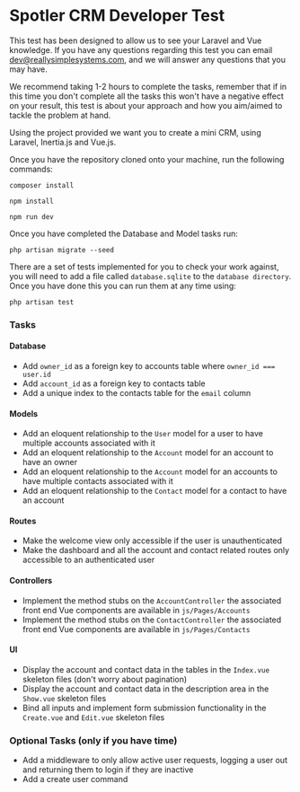 # Spotler CRM Developer Test

This test has been designed to allow us to see your Laravel and Vue knowledge.
If you have any questions regarding this test you can email dev@reallysimplesystems.com, and we will answer any questions that you may have.

We recommend taking 1-2 hours to complete the tasks, remember that if in this time you don't complete all the tasks this won't have a negative effect on your result, this test is about your approach and how you aim/aimed to tackle the problem at hand.

Using the project provided we want you to create a mini CRM, using Laravel, Inertia.js and Vue.js.

Once you have the repository cloned onto your machine, run the following commands:

```composer install```

```npm install```

```npm run dev```

Once you have completed the Database and Model tasks run:

```php artisan migrate --seed```

There  are a set of tests implemented for you to check your work against, you will need to add a file called ```database.sqlite``` to the ```database directory```. Once you have done this you can run them at any time using:

```php artisan test```

### Tasks

#### Database
- Add ```owner_id``` as a foreign key to accounts table where ```owner_id === user.id```
- Add ```account_id``` as a foreign key to contacts table
- Add a unique index to the contacts table for the ```email``` column

#### Models
- Add an eloquent relationship to the ```User``` model for a user to have multiple accounts associated with it
- Add an eloquent relationship to the ```Account``` model for an account to have an owner
- Add an eloquent relationship to the ```Account``` model for an accounts to have multiple contacts associated with it
- Add an eloquent relationship to the ```Contact``` model for a contact to have an account

#### Routes
- Make the welcome view only accessible if the user is unauthenticated
- Make the dashboard and all the account and contact related routes only accessible to an authenticated user

#### Controllers
- Implement the method stubs on the ```AccountController``` the associated front end Vue components are available in ```js/Pages/Accounts```
- Implement the method stubs on the ```ContactController``` the associated front end Vue components are available in ```js/Pages/Contacts```

#### UI
- Display the account and contact data in the tables in the ```Index.vue``` skeleton files (don't worry about pagination)
- Display the account and contact data in the description area in the ```Show.vue``` skeleton files
- Bind all inputs and implement form submission functionality in the ```Create.vue``` and ```Edit.vue``` skeleton files

### Optional Tasks (only if you have time)
- Add a middleware to only allow active user requests, logging a user out and returning them to login if they are inactive
- Add a create user command